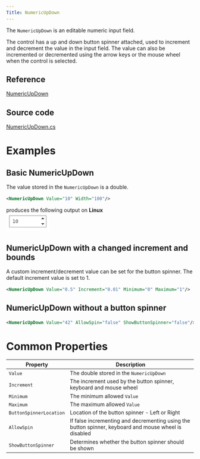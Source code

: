 ```yaml
---
Title: NumericUpDown
---
```

The `NumericUpDown` is an editable numeric input field.

The control has a up and down button spinner attached, used to increment and decrement the value in the input field. 
The value can also be incremented or decremented using the arrow keys or the mouse wheel when the control is selected.

## Reference
[NumericUpDown](http://reference.avaloniaui.net/api/Avalonia.Controls/NumericUpDown/)

## Source code
[NumericUpDown.cs](https://github.com/AvaloniaUI/Avalonia/blob/master/src/Avalonia.Controls/NumericUpDown/NumericUpDown.cs)

# Examples

## Basic NumericUpDown

The value stored in the `NumericUpDown` is a double.

```xml
<NumericUpDown Value="10" Width="100"/>
```
produces the following output on **Linux**  
![Basic NumericUpDown](images/numericupdown_basic.png)

## NumericUpDown with a changed increment and bounds

A custom increment/decrement value can be set for the button spinner. The default increment value is set to 1. 

```xml
<NumericUpDown Value="0.5" Increment="0.01" Minimum="0" Maximum="1"/>
```

## NumericUpDown without a button spinner

```xml
<NumericUpDown Value="42" AllowSpin="false" ShowButtonSpinner="false"/>
```

# Common Properties

|Property|Description|
|--------|-----------|
|`Value`|The double stored in the `NumericUpDown`|
|`Increment`|The increment used by the button spinner, keyboard and mouse wheel|
|`Minimum`|The minimum allowed `Value`|
|`Maximum`|The maximum allowed `Value`|
|`ButtonSpinnerLocation`|Location of the button spinner - Left or Right|
|`AllowSpin`|If false incrementing and decrementing using the button spinner, keyboard and mouse wheel is disabled|
|`ShowButtonSpinner`|Determines whether the button spinner should be shown|
